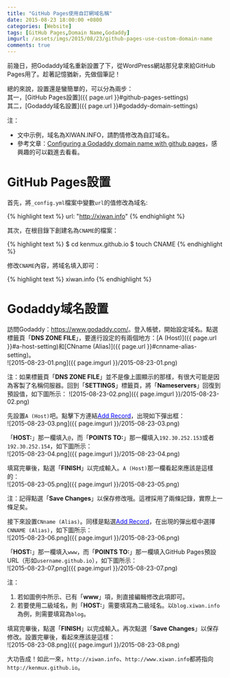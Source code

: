 ```yaml
---
title: "GitHub Pages使用自訂網域名稱"
date: 2015-08-23 18:00:00 +0800
categories: [Website]
tags: [GitHub Pages,Domain Name,Godaddy]
imgurl: /assets/imgs/2015/08/23/github-pages-use-custom-domain-name
comments: true
---
```


前幾日，把Godaddy域名重新設置了下，從WordPress網站那兒拿來給GitHub Pages用了。趁著記憶猶新，先做個筆記！  

總的來說，設置還是蠻簡單的，可以分為兩步：  
其一，[GitHub Pages設置]({{ page.url }}#github-pages-settings)  
其二，[Godaddy域名設置]({{ page.url }}#godaddy-domain-settings)  

注：  

- 文中示例，域名為XIWAN.INFO，請酌情修改為自訂域名。  
- 參考文章：[Configuring a Godaddy domain name with github pages](http://andrewsturges.com/blog/jekyll/tutorial/2014/11/06/github-and-godaddy.html)，感興趣的可以戳進去看看。<!-- more -->  

# <a name="github-pages-settings"></a>GitHub Pages設置  
首先，將`_config.yml`檔案中變數`url`的值修改為域名:  

{% highlight text %}
url: "http://xiwan.info"
{% endhighlight %}

其次，在根目錄下創建名為`CNAME`的檔案：  

{% highlight text %}
$ cd kenmux.github.io
$ touch CNAME
{% endhighlight %}

修改`CNAME`內容，將域名填入即可：  

{% highlight text %}
xiwan.info
{% endhighlight %}

# <a name="godaddy-domain-settings"></a>Godaddy域名設置  
訪問Godaddy：<https://www.godaddy.com/>。登入帳號，開始設定域名。點選標籤頁「<b>DNS ZONE FILE</b>」，要進行設定的有兩個地方：[A (Host)]({{ page.url }}#a-host-setting)和[CNname (Alias)]({{ page.url }}#cnname-alias-setting)。  
![2015-08-23-01.png]({{ page.imgurl }}/2015-08-23-01.png)  

注：如果標籤頁「<b>DNS ZONE FILE</b>」並不是像上圖顯示的那樣，有很大可能是因為客製了名稱伺服器。回到「<b>SETTINGS</b>」標籤頁，將「<b>Nameservers</b>」回復到預設值，如下圖所示：
![2015-08-23-02.png]({{ page.imgurl }}/2015-08-23-02.png)  

<a name="a-host-setting"></a>先設置`A (Host)`吧。點擊下方連結<u><font color="blue">Add Record</font></u>，出現如下彈出框：  
![2015-08-23-03.png]({{ page.imgurl }}/2015-08-23-03.png)  

「<b>HOST:</b>」那一欄填入`@`，而「<b>POINTS TO:</b>」那一欄填入`192.30.252.153`或者`192.30.252.154`，如下圖所示：  
![2015-08-23-04.png]({{ page.imgurl }}/2015-08-23-04.png)  

填寫完畢後，點選「<b>FINISH</b>」以完成輸入。`A (Host)`那一欄看起來應該是這樣的：  
![2015-08-23-05.png]({{ page.imgurl }}/2015-08-23-05.png)  

注：記得點選「<b>Save Changes</b>」以保存修改哦。這裡採用了兩條記錄，實際上一條足矣。  

<a name="cnname-alias-setting"></a>接下來設置`CNname (Alias)`。同樣是點選<u><font color="blue">Add Record</font></u>，在出現的彈出框中選擇`CNNAME (Alias)`，如下圖所示：  
![2015-08-23-06.png]({{ page.imgurl }}/2015-08-23-06.png)  

「<b>HOST:</b>」那一欄填入`www`，而「<b>POINTS TO:</b>」那一欄填入GitHub Pages預設URL（形如`username.github.io`），如下圖所示：  
![2015-08-23-07.png]({{ page.imgurl }}/2015-08-23-07.png)  

注：  

1. 若如圖例中所示、已有「<b>www</b>」項，則直接編輯修改此項即可。  
2. 若要使用二級域名，則「<b>HOST:</b>」需要填寫為二級域名。以`blog.xiwan.info`為例，則需要填寫為`blog`。  

填寫完畢後，點選「<b>FINISH</b>」以完成輸入。再次點選「<b>Save Changes</b>」以保存修改。設置完畢後，看起來應該是這樣：  
![2015-08-23-08.png]({{ page.imgurl }}/2015-08-23-08.png)  

大功告成！如此一來，`http://xiwan.info`、`http://www.xiwan.info`都將指向`http://kenmux.github.io`。  
